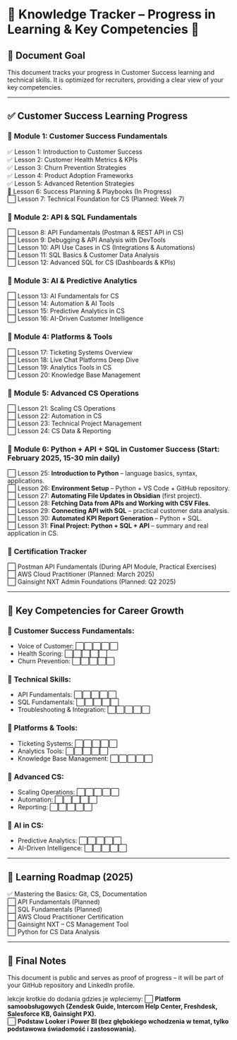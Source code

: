 # 📌 Knowledge Tracker – Progress in Learning & Key Competencies 🚀

## 🎯 **Document Goal**

This document tracks your progress in Customer Success learning and technical skills. It is optimized for recruiters, providing a clear view of your key competencies.

---

## ✅ **Customer Success Learning Progress**

### 🔹 **Module 1: Customer Success Fundamentals**

✅ Lesson 1: Introduction to Customer Success  
✅ Lesson 2: Customer Health Metrics & KPIs  
✅ Lesson 3: Churn Prevention Strategies  
✅ Lesson 4: Product Adoption Frameworks  
✅ Lesson 5: Advanced Retention Strategies  
🔄 Lesson 6: Success Planning & Playbooks (In Progress)  
⬜ Lesson 7: Technical Foundation for CS (Planned: Week 7)

### 🔹 **Module 2: API & SQL Fundamentals**

⬜ Lesson 8: API Fundamentals (Postman & REST API in CS)  
⬜ Lesson 9: Debugging & API Analysis with DevTools  
⬜ Lesson 10: API Use Cases in CS (Integrations & Automations)  
⬜ Lesson 11: SQL Basics & Customer Data Analysis  
⬜ Lesson 12: Advanced SQL for CS (Dashboards & KPIs)

### 🔹 **Module 3: AI & Predictive Analytics**

⬜ Lesson 13: AI Fundamentals for CS  
⬜ Lesson 14: Automation & AI Tools  
⬜ Lesson 15: Predictive Analytics in CS  
⬜ Lesson 16: AI-Driven Customer Intelligence

### 🔹 **Module 4: Platforms & Tools**

⬜ Lesson 17: Ticketing Systems Overview  
⬜ Lesson 18: Live Chat Platforms Deep Dive  
⬜ Lesson 19: Analytics Tools in CS  
⬜ Lesson 20: Knowledge Base Management

### 🔹 **Module 5: Advanced CS Operations**

⬜ Lesson 21: Scaling CS Operations  
⬜ Lesson 22: Automation in CS  
⬜ Lesson 23: Technical Project Management  
⬜ Lesson 24: CS Data & Reporting

### 🔹 **Module 6: Python + API + SQL in Customer Success** (Start: **February 2025**, 15-30 min daily)

⬜ Lesson 25: **Introduction to Python** – language basics, syntax, applications.  
⬜ Lesson 26: **Environment Setup** – Python + VS Code + GitHub repository.  
⬜ Lesson 27: **Automating File Updates in Obsidian** (first project).  
⬜ Lesson 28: **Fetching Data from APIs and Working with CSV Files**.  
⬜ Lesson 29: **Connecting API with SQL** – practical customer data analysis.  
⬜ Lesson 30: **Automated KPI Report Generation** – Python + SQL.  
⬜ Lesson 31: **Final Project: Python + SQL + API** – summary and real application in CS.

### 🔹 **Certification Tracker**

⬜ Postman API Fundamentals (During API Module, Practical Exercises)  
⬜ AWS Cloud Practitioner (Planned: March 2025)  
⬜ Gainsight NXT Admin Foundations (Planned: Q2 2025)

---

## 🎯 **Key Competencies for Career Growth**

### 📌 **Customer Success Fundamentals:**

- Voice of Customer: ⬜⬜⬜⬜⬜
- Health Scoring: ⬜⬜⬜⬜⬜
- Churn Prevention: ⬜⬜⬜⬜⬜

### 📌 **Technical Skills:**

- API Fundamentals: ⬜⬜⬜⬜⬜
- SQL Fundamentals: ⬜⬜⬜⬜⬜
- Troubleshooting & Integration: ⬜⬜⬜⬜⬜

### 📌 **Platforms & Tools:**

- Ticketing Systems: ⬜⬜⬜⬜⬜
- Analytics Tools: ⬜⬜⬜⬜⬜
- Knowledge Base Management: ⬜⬜⬜⬜⬜

### 📌 **Advanced CS:**

- Scaling Operations: ⬜⬜⬜⬜⬜
- Automation: ⬜⬜⬜⬜⬜
- Reporting: ⬜⬜⬜⬜⬜

### 📌 **AI in CS:**

- Predictive Analytics: ⬜⬜⬜⬜⬜
- AI-Driven Intelligence: ⬜⬜⬜⬜⬜

---

## 📌 **Learning Roadmap (2025)**

✅ Mastering the Basics: Git, CS, Documentation  
⬜ API Fundamentals (Planned)  
⬜ SQL Fundamentals (Planned)  
⬜ AWS Cloud Practitioner Certification  
⬜ Gainsight NXT – CS Management Tool  
⬜ Python for CS Data Analysis

---

## 📌 **Final Notes**

This document is public and serves as proof of progress – it will be part of your GitHub repository and LinkedIn profile.

lekcje krotkie do dodania gdzies je wpleciemy:
⬜ **Platform samoobsługowych (Zendesk Guide, Intercom Help Center, Freshdesk, Salesforce KB, Gainsight PX).**  
⬜ **Podstaw Looker i Power BI (bez głębokiego wchodzenia w temat, tylko podstawowa świadomość i zastosowania).**
